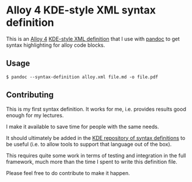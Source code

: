 # Alloy 4 KDE-style XML syntax definition

This is an [Alloy 4](http://alloytools.org) [KDE-style XML definition](https://docs.kde.org/stable5/en/applications/katepart/highlight.html) that I use 
with [pandoc](http://pandoc.org) to get syntax highlighting for alloy code blocks.

## Usage

```shell
$ pandoc --syntax-definition alloy.xml file.md -o file.pdf
```

## Contributing

This is my first syntax definition. It works for me, i.e. provides results
good enough for my lectures.

I make it available to save time for people with the same needs.

It should ultimately be added in the [KDE repository of syntax definitions](https://github.com/KDE/syntax-highlighting/tree/master/data/syntax) to be useful (i.e. to allow tools to support that language out of the box).

This requires quite some work in terms of testing and integration in the full framework, much more than the time I spent to write this definition file.

Please feel free to do contribute to make it happen.
